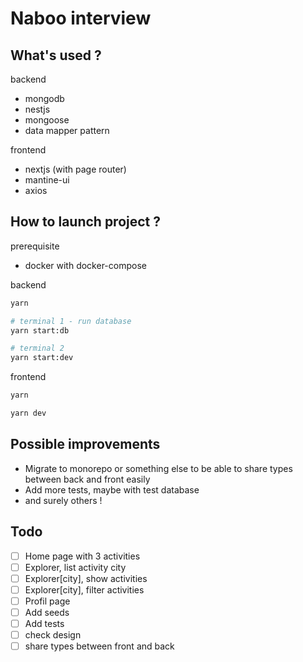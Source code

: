 # Naboo interview

## What's used ?

backend

- mongodb
- nestjs
- mongoose
- data mapper pattern

frontend

- nextjs (with page router)
- mantine-ui
- axios

## How to launch project ?

prerequisite

- docker with docker-compose

backend

```bash
yarn

# terminal 1 - run database
yarn start:db

# terminal 2
yarn start:dev
```

frontend

```bash
yarn

yarn dev
```

## Possible improvements

- Migrate to monorepo or something else to be able to share types between back and front easily
- Add more tests, maybe with test database
- and surely others !

## Todo

- [ ] Home page with 3 activities
- [ ] Explorer, list activity city
- [ ] Explorer[city], show activities
- [ ] Explorer[city], filter activities
- [ ] Profil page
- [ ] Add seeds
- [ ] Add tests
- [ ] check design
- [ ] share types between front and back

